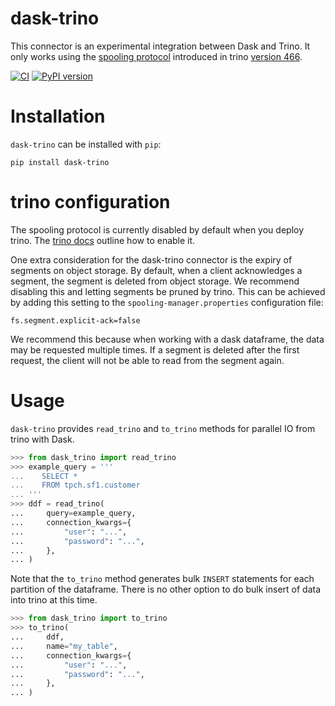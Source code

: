 # dask-trino

This connector is an experimental integration between Dask and Trino. It
only works using the [spooling protocol](https://trinodb.org/docs/current/develop/spooling.html)
introduced in trino [version 466](https://trino.io/docs/current/release/release-466.html).

[![CI](https://github.com/posulliv/dask-trino/actions/workflows/ci.yml/badge.svg)](https://github.com/posulliv/dask-trino/actions/workflows/ci.yml)
[![PyPI version](https://badge.fury.io/py/dask-trino.svg)](https://badge.fury.io/py/dask-trino)

# Installation

`dask-trino` can be installed with `pip`:

```shell
pip install dask-trino
```

# trino configuration

The spooling protocol is currently disabled by default when you deploy
trino. The [trino docs](https://trino.io/docs/current/admin/configuration.html#spooling-protocol)
outline how to enable it.

One extra consideration for the dask-trino connector is the expiry of 
segments on object storage. By default, when a client acknowledges a segment,
the segment is deleted from object storage. We recommend disabling this
and letting segments be pruned by trino. This can be achieved by adding
this setting to the `spooling-manager.properties` configuration file:

```
fs.segment.explicit-ack=false
```

We recommend this because when working with a dask dataframe, the data
may be requested multiple times. If a segment is deleted after the first
request, the client will not be able to read from the segment again.


# Usage

`dask-trino` provides `read_trino` and `to_trino` methods
for parallel IO from trino with Dask.

```python
>>> from dask_trino import read_trino
>>> example_query = '''
...    SELECT *
...    FROM tpch.sf1.customer
... '''
>>> ddf = read_trino(
...     query=example_query,
...     connection_kwargs={
...         "user": "...",
...         "password": "...",
...     },
... )
```

Note that the `to_trino` method generates bulk `INSERT` statements
for each partition of the dataframe. There is no other option
to do bulk insert of data into trino at this time.

```python
>>> from dask_trino import to_trino
>>> to_trino(
...     ddf,
...     name="my_table",
...     connection_kwargs={
...         "user": "...",
...         "password": "...",
...     },
... )
```